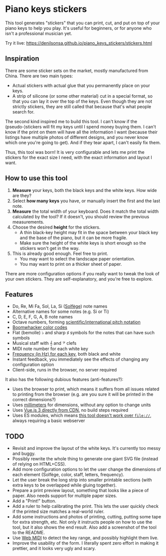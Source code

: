 # Piano keys stickers

This tool generates "stickers" that you can print, cut, and put on top of your
piano keys to help you play. It's useful for beginners, or for anyone who isn't
a professional musician yet.

Try it live: <https://denilsonsa.github.io/piano_keys_stickers/stickers.html>

## Inspiration

There are some sticker sets on the market, mostly manufactured from China.
There are two main types:

* Actual stickers with actual glue that you permanently place on your keys.
* A strip of silicone (or some other material) cut in a special format, so that
you can lay it over the top of the keys. Even though they are not strictly
stickers, they are still called that because that's what people search for.

The second kind inspired me to build this tool. I can't know if the
(pseudo-)stickers will fit my keys until I spend money buying them. I can't
know if the print on them will have all the information I want (because their
listings have multiple photos of different designs, and you never know which
one you're going to get). And if they tear apart, I can't easily fix them.

Thus, this tool was born! It is very configurable and lets me print the
stickers for the exact size I need, with the exact information and layout I
want.

## How to use this tool

1. **Measure** your keys, both the black keys and the white keys. How wide are
   they?
2. Select **how many keys** you have, or manually insert the first and the last
   note.
3. **Measure** the total width of your keyboard. Does it match the total width
   calculated by the tool? If it doesn't, you should review the previous
   measurements.
4. Choose the desired **height** for the stickers.
    * A thin black-key height may fit in the space between your black key and
      the base of the piano, but it can be more fragile.
    * Make sure the height of the white keys is short enough so the stickers
      won't get in the way.
5. This is already good enough. Feel free to print.
    * You may want to select the landscape paper orientation.
    * You may want to print on a thicker sheet of paper.

There are more configuration options if you really want to tweak the look of
your own stickers. They are self-explanatory, and you're free to explore.

## Features

* Do, Re, Mi Fa, Sol, La, Si ([Solfège](https://en.wikipedia.org/wiki/Solf%C3%A8ge)) note names
* Alternative names for some notes (e.g. Si or Ti)
* C, D, E, F, G, A, B note names
* Octave numbers, forming [scientific/international pitch notation](https://en.wikipedia.org/wiki/Scientific_pitch_notation)
* [Boomwhacker color codes](https://github.com/nicolasbrailo/PianOli/pull/53)
* Flat (bemolle) ♭ and sharp ♯ symbols for the notes that can have such symbols
* Musical staff with 𝄞 and 𝄢 clefs
* MIDI note number for each white key
* [Frequency (in Hz) for each key](https://en.wikipedia.org/wiki/Piano_key_frequencies), both black and white
* Instant feedback, you immediately see the effects of changing any configuration option
* Client-side, runs in the browser, no server required

It also has the following dubious features (anti-features?):

* Uses the browser to print, which means it suffers from all issues related to printing from the browser (e.g. are you sure it will be printed in the correct dimensions?)
* Uses [millimeters](https://en.wikipedia.org/wiki/International_System_of_Units) for dimensions, without any option to change units
* Uses [Vue.js 3 directly from CDN](https://vuejs.org/guide/quick-start.html#using-vue-from-cdn), no build steps required
* Uses ES modules, which means [this tool doesn't work over `file://`](https://developer.mozilla.org/en-US/docs/Web/JavaScript/Guide/Modules#other_differences_between_modules_and_standard_scripts), always requiring a basic webserver

## TODO

* Revisit and improve the layout of the white keys. It's currently too messy and buggy.
* Possibly rewrite the whole thing to generate one giant SVG file (instead of relying on HTML+CSS).
* Add more configuration options to let the user change the dimensions of each element (Solfège, color, staff, letters, frequency).
* Let the user break the long strip into smaller printable sections (with extra keys to be overlapped while gluing together).
* Prepare a print preview layout, something that looks like a piece of paper. Also needs support for multiple paper sizes.
* Add a "Print!" button.
* Add a ruler to help calibrating the print. This lets the user quickly check if the printed size matches a real-world ruler.
* Add some instructions and photos of printing, cutting, putting some tape for extra strength, etc. Not only it instructs people on how to use the tool, but it also shows the end result. Also add a screenshot of the tool to the README.
* Use [Web MIDI](https://developer.mozilla.org/en-US/docs/Web/API/Web_MIDI_API) to detect the key range, and possibly highlight them live.
* Improve the usability of the form. I literally spent zero effort in making it prettier, and it looks very ugly and scary.
